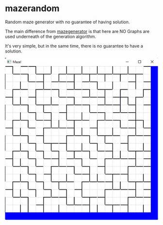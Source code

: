 # mazerandom
Random maze generator with no guarantee of having solution.

The main difference from [mazegenerator](https://github.com/optiklab/mazegenerator) is that here are NO Graphs are used underneath of the generation algorithm.

It's very simple, but in the same time, there is no guarantee to have a solution.

![picture](https://github.com/optiklab/mazerandom/blob/main/results/screenshot.jpg)
